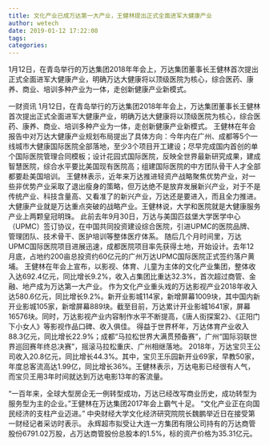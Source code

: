 ```yaml
---
title: 文化产业已成万达第一大产业，王健林提出正式全面进军大健康产业
author: wetech
date: 2019-01-12 17:22:08
tags: 
categories: 
---
```

1月12日，在青岛举行的万达集团2018年年会上，万达集团董事长王健林首次提出正式全面进军大健康产业，明确万达大健康将以顶级医院为核心，综合医药、康养、商业、培训多种产业为一体，走创新健康产业新模式。
<!-- more -->
一财资讯
1月12日，在青岛举行的万达集团2018年年会上，万达集团董事长王健林首次提出正式全面进军大健康产业，明确万达大健康将以顶级医院为核心，综合医药、康养、商业、培训多种产业为一体，走创新健康产业新模式。
王健林在年会报告中对万达大健康产业规划布局提出了具体方向：今年内在广州、成都等5个一线城市大健康国际医院全部落地，至少3个项目开工建设；尽早完成国内首创的单个国际医院管理合同模板；设计花园式国际医院，反映全世界最新研究成果，建成智慧医院，综合水平要比美国现有医院高；组建国际医院的中方团队骨干人才全部都要赴美国培训。
王健林表示，近年来万达推进轻资产战略聚焦优势产业，对一些非优势产业采取了退出瘦身的策略，但万达绝不是放弃发展新兴产业，对于不是传统产业、科技含量高、又看准了的新兴产业，万达还是要进入，而且全力推进。大健康产业就是万达重点突破的战略产业。王健林说，大学和医院就是大健康服务产业上两颗皇冠明珠。
此前去年9月30日，万达与美国匹兹堡大学医学中心（UPMC）签订协议，在中国共同投资建设综合医院，引进UPMC的医院品牌、管理团队、技术骨干、医护培训等整体医疗体系。
随后几个月时间里，万达UPMC国际医院项目进展迅速，成都医院项目率先获得土地，开始设计。去年12月底，占地约200亩总投资约60亿元的广州万达UPMC国际医院正式签约落户黄埔。
王健林在年会上宣布，以影视、体育、儿童为主体的文化产业集团，整体收入达692.4亿元，同比增长9.2%，收入占集团比重达32.3%，首次超过商管、金融、地产成为万达第一大产业。
作为文化产业重头戏的万达影视产业2018年收入达580.6亿元，同比增长9.2%。新开业影城114家，新增屏幕1009块，其中国内新开业影城105家，新增屏幕889块。截至目前，万达累计开业影城1641家，屏幕16576块。同时，万达影视产业内容制作水平不断提高，《唐人街探案2》、《正阳门下小女人》等影视作品口碑、收入俱佳。
得益于世界杯年，万达体育产业收入88.3亿元，同比增长22.9%；成都“马拉松世界大满贯预备赛”，广州“国际羽联世界巡回赛年终总决赛”，摇滚马拉松重庆、广州相继落地。
2018年，万达宝贝王公司收入20.8亿元，同比增长44.3%。其中，宝贝王乐园新开业69家，早教50家，年度总客流高达1.99亿，同比增长36%。王健林表示，万达电影已经很有人气，而宝贝王用3年时间就达到万达电影13年的客流量。
 
 
“一百年来，全球大型房企无一例转型成功，万达已经改写商业历史，成功转型为服务型为主的企业。”王健林在万达集团2017年会上霸气十足。
“文化产业正在向国民经济的支柱产业迈进。” 中央财经大学文化经济研究院院长魏鹏举近日在接受第一财经记者采访时表示。
永辉超市拟受让大连一方集团有限公司持有的万达商管股份6791.02万股，占万达商管股份总股本的1.5%，标的资产价格为35.31亿元。
